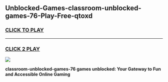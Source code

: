 
## Unblocked-Games-classroom-unblocked-games-76-Play-Free-qtoxd
<h3>
<a href="https://premium76.site?title=classroom-unblocked-games-76&ref=18A">CLICK TO PLAY</a></h3>
<hr>

<h3>
<a href="https://premium76.site?title=classroom-unblocked-games-76&ref=18A">CLICK 2 PLAY</a>
  
</h3>

<a href="https://premium76.site?title=classroom-unblocked-games-76&ref=18A"><img src="https://clearcache.store/games.png"></a>


**classroom-unblocked-games-76 games unblocked: Your Gateway to Fun and Accessible Online Gaming**
